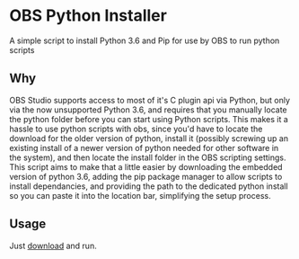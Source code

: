 # OBS Python Installer
A simple script to install Python 3.6 and Pip for use by OBS to run python scripts
## Why
OBS Studio supports access to most of it's C plugin api via Python, but only via the now unsupported Python 3.6, and requires that you manually locate the python folder before you can start using Python scripts. This makes it a hassle to use python scripts with obs, since you'd have to locate the download for the older version of python, install it (possibly screwing up an existing install of a newer version of python needed for other software in the system), and then locate the install folder in the OBS scripting settings. This script aims to make that a little easier by downloading the embedded version of python 3.6, adding the pip package manager to allow scripts to install dependancies, and providing the path to the dedicated python install so you can paste it into the location bar, simplifying the setup process.
## Usage
Just [download](https://github.com/sugoidogo/obs-python-installer/releases/latest) and run.